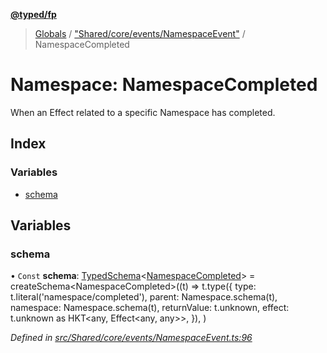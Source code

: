 **[@typed/fp](../README.md)**

> [Globals](../globals.md) / ["Shared/core/events/NamespaceEvent"](_shared_core_events_namespaceevent_.md) / NamespaceCompleted

# Namespace: NamespaceCompleted

When an Effect related to a specific Namespace has completed.

## Index

### Variables

* [schema](_shared_core_events_namespaceevent_.namespacecompleted.md#schema)

## Variables

### schema

• `Const` **schema**: [TypedSchema](../interfaces/_io_typedschema_.typedschema.md)\<[NamespaceCompleted](_shared_core_events_namespaceevent_.namespacecompleted.md)> = createSchema\<NamespaceCompleted>((t) => t.type({ type: t.literal('namespace/completed'), parent: Namespace.schema(t), namespace: Namespace.schema(t), returnValue: t.unknown, effect: t.unknown as HKT\<any, Effect\<any, any>>, }), )

*Defined in [src/Shared/core/events/NamespaceEvent.ts:96](https://github.com/TylorS/typed-fp/blob/f129829/src/Shared/core/events/NamespaceEvent.ts#L96)*
